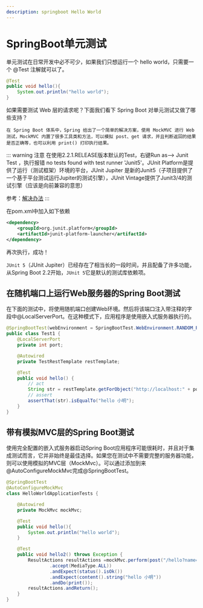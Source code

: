 ```yaml
---
description: springboot Hello World
---
```


# SpringBoot单元测试

单元测试在日常开发中必不可少，如果我们只想运行一个 hello world，只需要一个 @Test 注解就可以了。

```java
@Test
public void hello(){
    System.out.println("hello world");
}
```

如果需要测试 Web 层的请求呢？下面我们看下 Spring Boot 对单元测试又做了哪些支持？

    在 Spring Boot 体系中，Spring 给出了一个简单的解决方案，使用 MockMVC 进行 Web 测试，MockMVC 内置了很多工具类和方法，可以模拟 post、get 请求，并且判断返回的结果是否正确等，也可以利用 print() 打印执行结果。


::: warning 注意
在使用2.2.1.RELEASE版本默认的Test，右键Run as--> Junit Test  ，执行报错 no tests found with test runner 'Junit5'。JUnit Platform是提供了运行（测试框架）环境的平台，JUnit Jupiter 是新的Junit5（子项目提供了一个基于平台测试运行Jupiter的测试引擎），JUnit Vintage提供了Junit3/4的测试引擎（应该是向前兼容的意思）

参考：[解决办法](https://www.concretepage.com/questions/564)
:::



在pom.xml中加入如下依赖

```xml
<dependency>
    <groupId>org.junit.platform</groupId>
    <artifactId>junit-platform-launcher</artifactId>
</dependency>
```

再次执行，成功！



`JUnit 5`（JUnit Jupiter）已经存在了相当长的一段时间，并且配备了许多功能，从Spring Boot 2.2开始，`JUnit 5`它是默认的测试库依赖项。



## 在随机端口上运行Web服务器的Spring Boot测试

在下面的测试中，将使用随机端口创建Web环境。然后将该端口注入带注释的字段中@LocalServerPort。在这种模式下，应用程序是使用嵌入式服务器执行的。

```java
@SpringBootTest(webEnvironment = SpringBootTest.WebEnvironment.RANDOM_PORT)
public class Test1 {
    @LocalServerPort
    private int port;

    @Autowired
    private TestRestTemplate restTemplate;

    @Test
    public void hello() {
        // act
        String str = restTemplate.getForObject("http://localhost:" + port + "/hello?name=小明", String.class);
        // assert
        assertThat(str).isEqualTo("hello 小明");
    }
}
```

## 带有模拟MVC层的Spring Boot测试
使用完全配置的嵌入式服务器启动Spring Boot应用程序可能很耗时，并且对于集成测试而言，它并非始终是最佳选择。如果您在测试中不需要完整的服务器功能，则可以使用模拟的MVC层（MockMvc）。可以通过添加到来@AutoConfigureMockMvc完成@SpringBootTest。

```java
@SpringBootTest
@AutoConfigureMockMvc
class HelloWorldApplicationTests {

    @Autowired
    private MockMvc mockMvc;

    @Test
    public void hello(){
        System.out.println("hello world");
    }

    @Test
    public void hello2() throws Exception {
        ResultActions resultActions =mockMvc.perform(post("/hello?name=小明")
                .accept(MediaType.ALL))
                .andExpect(status().isOk())
                .andExpect(content().string("hello 小明"))
                .andDo(print());
        resultActions.andReturn();
    }
}
```

